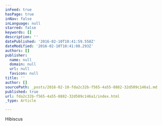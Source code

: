 ```yaml
---
inFeed: true
hasPage: true
inNav: false
inLanguage: null
starred: false
keywords: []
description: ''
datePublished: '2016-02-10T10:41:59.558Z'
dateModified: '2016-02-10T10:41:08.293Z'
authors: []
publisher:
  name: null
  domain: null
  url: null
  favicon: null
title: ''
author: []
sourcePath: _posts/2016-02-10-fda2c32b-f565-4a55-8882-32d509c146a1.md
published: true
url: fda2c32b-f565-4a55-8882-32d509c146a1/index.html
_type: Article

---
```

Hibiscus